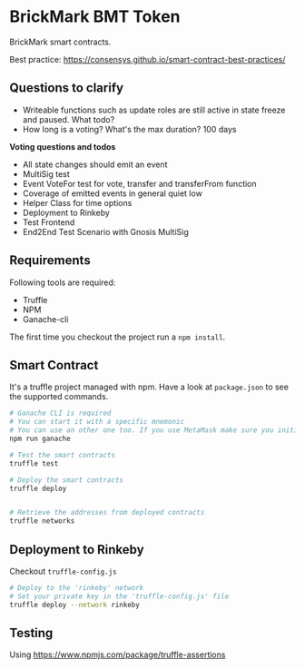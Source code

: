 # BrickMark BMT Token

BrickMark smart contracts.

Best practice: https://consensys.github.io/smart-contract-best-practices/

## Questions to clarify

- Writeable functions such as update roles are still active in state freeze and paused. What todo?
- How long is a voting? What's the max duration? 100 days

**Voting questions and todos**
- All state changes should emit an event
- MultiSig test
- Event VoteFor test for vote, transfer and transferFrom function
- Coverage of emitted events in general quiet low
- Helper Class for time options
- Deployment to Rinkeby
- Test Frontend
- End2End Test Scenario with Gnosis MultiSig


## Requirements

Following tools are required:

- Truffle
- NPM
- Ganache-cli

The first time you checkout the project run a `npm install`.

## Smart Contract

It's a truffle project managed with npm. Have a look at `package.json` to see the supported commands.

```bash
# Ganache CLI is required
# You can start it with a specific mnemonic
# You can use an other one too. If you use MetaMask make sure you initialize MM with the same Mnemonic
npm run ganache

# Test the smart contracts
truffle test

# Deploy the smart contracts
truffle deploy


# Retrieve the addresses from deployed contracts
truffle networks
```

## Deployment to Rinkeby

Checkout `truffle-config.js`

```bash
# Deploy to the 'rinkeby' network
# Set your private key in the 'truffle-config.js' file
truffle deploy --network rinkeby
```

## Testing

Using https://www.npmjs.com/package/truffle-assertions
